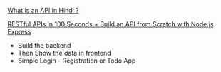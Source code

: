 
[What is an API in Hindi ?](https://youtu.be/0PaWV3wIfkM?si=w3imxm3OJJ7Kbax_)

[RESTful APIs in 100 Seconds + Build an API from Scratch with Node.js Express](https://youtu.be/-MTSQjw5DrM?si=8b6eibDUDrTky3nw)

- Build the backend
- Then Show the data in frontend
- Simple Login - Registration or Todo App